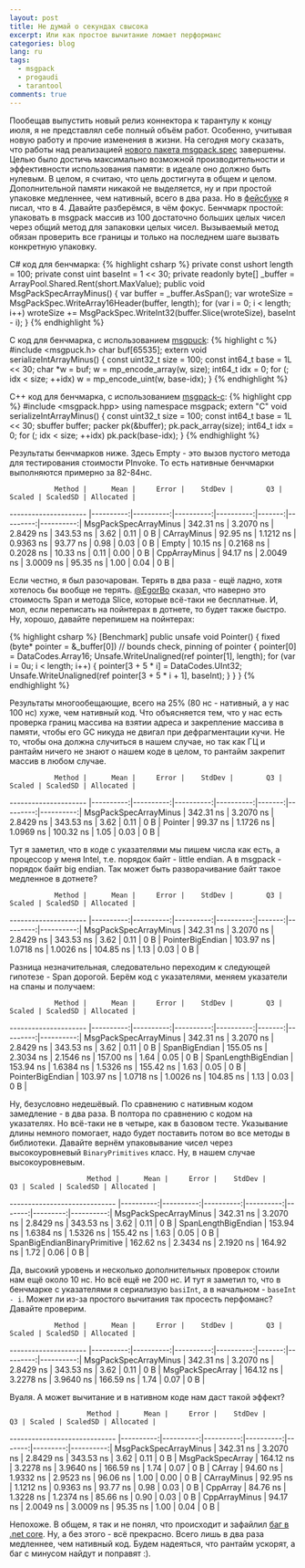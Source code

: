 ```yaml
---
layout: post
title: Не думай о секундах свысока
excerpt: Или как простое вычитание ломает перформанс
categories: blog
lang: ru
tags:
  - msgpack
  - progaudi
  - tarantool
comments: true
---
```


Пообещав выпустить новый релиз коннектора к тарантулу к концу июля, я не представлял себе полный объём работ. Особенно, учитывая новую работу и прочие изменения в жизни. На сегодня могу сказать, что работы над реализацией [нового пакета msgpack.spec](https://github.com/progaudi/msgpack.spec) завершены. Целью было достичь максимально возможной производительности и эффективности использования памяти: в идеале оно должно быть нулевым. В целом, я считаю, что цель достигнута в общем и целом. Дополнительной памяти никакой не выделяется, ну и при простой упаковке медленнее, чем нативный, всего в два раза. Но в [фейсбуке](https://www.facebook.com/aensidhe/posts/2030485810296430) я писал, что в 4. Давайте разберёмся, в чём фокус. Бенчмарк простой: упаковать в msgpack массив из 100 достаточно больших целых чисел через общий метод для запаковки целых чисел. Вызываемый метод обязан проверить все границы и только на последнем шаге вызвать конкретную упаковку.

C# код для бенчмарка:
{% highlight csharp %}
private const ushort length = 100;
private const uint baseInt = 1 << 30;
private readonly byte[] _buffer = ArrayPool<byte>.Shared.Rent(short.MaxValue);
public void MsgPackSpecArrayMinus()
{
    var buffer = _buffer.AsSpan();
    var wroteSize = MsgPackSpec.WriteArray16Header(buffer, length);
    for (var i = 0; i < length; i++)
        wroteSize += MsgPackSpec.WriteInt32(buffer.Slice(wroteSize), baseInt - i);
}
{% endhighlight %}

С код для бенчмарка, с использованием [msgpuck](http://rtsisyk.github.io/msgpuck/):
{% highlight c %}
#include <msgpuck.h>
char buf[65535];
extern void serializeIntArrayMinus()
{
    const uint32_t size = 100;
    const int64_t base = 1L << 30;
    char *w = buf;
    w = mp_encode_array(w, size);
    int64_t idx = 0;
    for (; idx < size; ++idx)
        w = mp_encode_uint(w, base-idx);
}
{% endhighlight %}

C++ код для бенчмарка, с использованием [msgpack-c](https://github.com/msgpack/msgpack-c):
{% highlight cpp %}
#include <msgpack.hpp>
using namespace msgpack;
extern "C" void serializeIntArrayMinus()
{
    const uint32_t size = 100;
    const int64_t base = 1L << 30;
    sbuffer buffer;
    packer<sbuffer> pk(&buffer);
    pk.pack_array(size);
    int64_t idx = 0;
    for (; idx < size; ++idx)
        pk.pack(base-idx);
}
{% endhighlight %}

Результаты бенчмарков ниже. Здесь Empty - это вызов пустого метода для тестирования стоимости PInvoke. То есть нативные бенчмарки выполняются примерно за 82-84нс.

               Method |      Mean |     Error |    StdDev |        Q3 | Scaled | ScaledSD | Allocated |
--------------------- |----------:|----------:|----------:|----------:|-------:|---------:|----------:|
MsgPackSpecArrayMinus | 342.31 ns | 3.2070 ns | 2.8429 ns | 343.53 ns |   3.62 |     0.11 |       0 B |
          CArrayMinus |  92.95 ns | 1.1212 ns | 0.9363 ns |  93.77 ns |   0.98 |     0.03 |       0 B |
                Empty |  10.15 ns | 0.2168 ns | 0.2028 ns |  10.33 ns |   0.11 |     0.00 |       0 B |
        CppArrayMinus |  94.17 ns | 2.0049 ns | 3.0009 ns |  95.35 ns |   1.00 |     0.04 |       0 B |

Если честно, я был разочарован. Терять в два раза - ещё ладно, хотя хотелось бы вообще не терять. [@EgorBo](https://twitter.com/EgorBo) сказал, что наверно это стоимость Span<T> и метода Slice, которые всё-таки не бесплатные. И, мол, если переписать на пойнтерах в дотнете, то будет также быстро. Ну, хорошо, давайте перепишем на пойнтерах:

{% highlight csharp %}
[Benchmark]
public unsafe void Pointer()
{
    fixed (byte* pointer = &_buffer[0]) // bounds check, pinning of pointer
    {
        pointer[0] = DataCodes.Array16;
        Unsafe.WriteUnaligned(ref pointer[1], length);
        for (var i = 0u; i < length; i++)
        {
            pointer[3 + 5 * i] = DataCodes.UInt32;
            Unsafe.WriteUnaligned(ref pointer[3 + 5 * i + 1], baseInt);
        }
    }
}
{% endhighlight %}

Результаты многообещающие, всего на 25% (80 нс - нативный, а у нас 100 нс) хуже, чем нативный код. Что объясняется тем, что у нас есть проверка границ массива на взятии адреса и закрепление массива в памяти, чтобы его GC никуда не двигал при дефрагментации кучи. Не то, чтобы она должна случиться в нашем случае, но так как ГЦ и рантайм ничего не знают о нашем коде в целом, то рантайм закрепит массив в любом случае.

               Method |      Mean |     Error |    StdDev |        Q3 | Scaled | ScaledSD | Allocated |
--------------------- |----------:|----------:|----------:|----------:|-------:|---------:|----------:|
MsgPackSpecArrayMinus | 342.31 ns | 3.2070 ns | 2.8429 ns | 343.53 ns |   3.62 |     0.11 |       0 B |
              Pointer |  99.37 ns | 1.1726 ns | 1.0969 ns | 100.32 ns |   1.05 |     0.03 |       0 B |

Тут я заметил, что в коде с указателями мы пишем числа как есть, а процессор у меня Intel, т.е. порядок байт - little endian. А в msgpack - порядок байт big endian. Так может быть разворачивание байт такое медленное в дотнете?

               Method |      Mean |     Error |    StdDev |        Q3 | Scaled | ScaledSD | Allocated |
--------------------- |----------:|----------:|----------:|----------:|-------:|---------:|----------:|
MsgPackSpecArrayMinus | 342.31 ns | 3.2070 ns | 2.8429 ns | 343.53 ns |   3.62 |     0.11 |       0 B |
     PointerBigEndian | 103.97 ns | 1.0718 ns | 1.0026 ns | 104.85 ns |   1.13 |     0.03 |       0 B |

Разница незначительная, следовательно переходим к следующей гипотезе - Span<T> дорогой. Берём код с указателями, меняем указатели на спаны и получаем:

               Method |      Mean |     Error |    StdDev |        Q3 | Scaled | ScaledSD | Allocated |
--------------------- |----------:|----------:|----------:|----------:|-------:|---------:|----------:|
MsgPackSpecArrayMinus | 342.31 ns | 3.2070 ns | 2.8429 ns | 343.53 ns |   3.62 |     0.11 |       0 B |
        SpanBigEndian | 155.05 ns | 2.3034 ns | 2.1546 ns | 157.00 ns |   1.64 |     0.05 |       0 B |
  SpanLengthBigEndian | 153.94 ns | 1.6384 ns | 1.5326 ns | 155.42 ns |   1.63 |     0.05 |       0 B |
     PointerBigEndian | 103.97 ns | 1.0718 ns | 1.0026 ns | 104.85 ns |   1.13 |     0.03 |       0 B |

Ну, безусловно недешёвый. По сравнению с нативным кодом замедление - в два раза. В полтора по сравнению с кодом на указателях. Но всё-таки не в четыре, как в базовом тесте. Указывание длины немного помогает, надо будет поставить потом во все методы в библиотеки. Давайте вернём упаковывание чисел через высокоуровневый `BinaryPrimitives` класс. Ну, в нашем случае высокоуровневым.

                       Method |      Mean |     Error |    StdDev |        Q3 | Scaled | ScaledSD | Allocated |
----------------------------- |----------:|----------:|----------:|----------:|-------:|---------:|----------:|
        MsgPackSpecArrayMinus | 342.31 ns | 3.2070 ns | 2.8429 ns | 343.53 ns |   3.62 |     0.11 |       0 B |
          SpanLengthBigEndian | 153.94 ns | 1.6384 ns | 1.5326 ns | 155.42 ns |   1.63 |     0.05 |       0 B |
 SpanBigEndianBinaryPrimitive | 162.62 ns | 2.3434 ns | 2.1920 ns | 164.92 ns |   1.72 |     0.06 |       0 B |

Да, высокий уровень и несколько дополнительных проверок стоили нам ещё около 10 нс. Но всё ещё не 200 нс. И тут я заметил то, что в бенчмарке с указателями я сериализую `basiInt`, а в начальном - `baseInt - i`. Может ли из-за простого вычитания так просесть перфоманс? Давайте проверим.

               Method |      Mean |     Error |    StdDev |        Q3 | Scaled | ScaledSD | Allocated |
--------------------- |----------:|----------:|----------:|----------:|-------:|---------:|----------:|
MsgPackSpecArrayMinus | 342.31 ns | 3.2070 ns | 2.8429 ns | 343.53 ns |   3.62 |     0.11 |       0 B |
     MsgPackSpecArray | 164.12 ns | 3.2278 ns | 3.9640 ns | 166.59 ns |   1.74 |     0.07 |       0 B |

Вуаля. А может вычитание и в нативном коде нам даст такой эффект?

                       Method |      Mean |     Error |    StdDev |        Q3 | Scaled | ScaledSD | Allocated |
----------------------------- |----------:|----------:|----------:|----------:|-------:|---------:|----------:|
        MsgPackSpecArrayMinus | 342.31 ns | 3.2070 ns | 2.8429 ns | 343.53 ns |   3.62 |     0.11 |       0 B |
             MsgPackSpecArray | 164.12 ns | 3.2278 ns | 3.9640 ns | 166.59 ns |   1.74 |     0.07 |       0 B |
                       CArray |  94.60 ns | 1.9332 ns | 2.9523 ns |  96.06 ns |   1.00 |     0.00 |       0 B |
                  CArrayMinus |  92.95 ns | 1.1212 ns | 0.9363 ns |  93.77 ns |   0.98 |     0.03 |       0 B |
                     CppArray |  84.76 ns | 1.3228 ns | 1.2374 ns |  85.66 ns |   0.90 |     0.03 |       0 B |
                CppArrayMinus |  94.17 ns | 2.0049 ns | 3.0009 ns |  95.35 ns |   1.00 |     0.04 |       0 B |

Непохоже. В общем, я так и не понял, что происходит и зафайлил [баг в .net core](https://github.com/dotnet/coreclr/issues/19355). Ну, а без этого - всё прекрасно. Всего лишь в два раза медленнее, чем нативный код. Будем надеяться, что рантайм ускорят, а баг с минусом найдут и поправят :).
